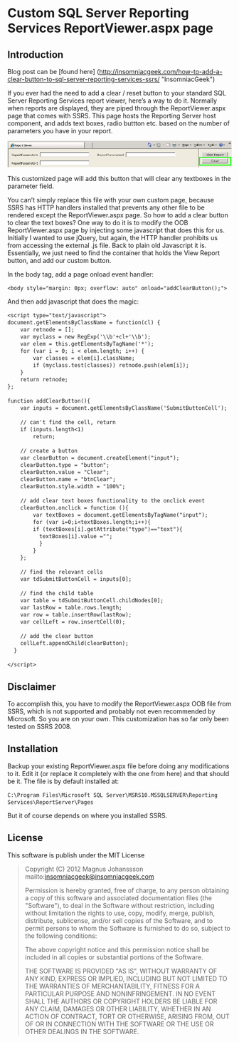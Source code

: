 # Custom SQL Server Reporting Services ReportViewer.aspx page

## Introduction
Blog post can be [found here] (http://insomniacgeek.com/how-to-add-a-clear-button-to-sql-server-reporting-services-ssrs/ "InsomniacGeek")  

If you ever had the need to add a clear / reset button to your standard SQL Server Reporting Services report viewer, here’s a way to do it. Normally when reports are displayed, they are piped through the ReportViewer.aspx page that comes with SSRS. This page hosts the Reporting Server host component, and adds text boxes, radio buttton etc. based on the number of parameters you have in your report.

![Report Viewer Page with Clear Button](https://github.com/MagnusJohansson/CustomSSRSReportViewer/raw/master/images/ReportViewerWithClearButton.png)

This customized page will add this button that will clear any textboxes in the parameter field.

You can’t simply replace this file with your own custom page, because SSRS has HTTP handlers installed that prevents any other file to be rendered except the ReportViewer.aspx page.
So how to add a clear button to clear the text boxes? One way to do it is to modify the OOB ReportViewer.aspx page by injecting some javascript that does this for us. Initially I wanted to use jQuery, but again, the HTTP handler prohibits us from accessing the external .js file. Back to plain old Javascript it is.
Essentially, we just need to find the container that holds the View Report button, and add our custom button.

In the body tag, add a page onload event handler:  
```
<body style="margin: 0px; overflow: auto" onload="addClearButton();">
```

And then add javascript that does the magic:

```
<script type="text/javascript">
document.getElementsByClassName = function(cl) {
    var retnode = [];
    var myclass = new RegExp('\\b'+cl+'\\b');
    var elem = this.getElementsByTagName('*');
    for (var i = 0; i < elem.length; i++) {
        var classes = elem[i].className;
        if (myclass.test(classes)) retnode.push(elem[i]);
    }
    return retnode;
};

function addClearButton(){
    var inputs = document.getElementsByClassName('SubmitButtonCell');

    // can't find the cell, return
    if (inputs.length<1)
        return;

    // create a button
    var clearButton = document.createElement("input");
    clearButton.type = "button";
    clearButton.value = "Clear";
    clearButton.name = "btnClear";
    clearButton.style.width = "100%";

    // add clear text boxes functionality to the onclick event
    clearButton.onclick = function (){
        var textBoxes = document.getElementsByTagName("input");
        for (var i=0;i<textBoxes.length;i++){
        if (textBoxes[i].getAttribute("type")=="text"){
          textBoxes[i].value ="";
          }
        }
    };

    // find the relevant cells
    var tdSubmitButtonCell = inputs[0];

    // find the child table
    var table = tdSubmitButtonCell.childNodes[0];
    var lastRow = table.rows.length;
    var row = table.insertRow(lastRow);
    var cellLeft = row.insertCell(0);

    // add the clear button
    cellLeft.appendChild(clearButton);
  }

</script>
```

## Disclaimer
To accomplish this, you have to modify the ReportViewer.aspx OOB file from SSRS, which is not supported and probably not even recommended by Microsoft. So you are on your own. 
This customization has so far only been tested on SSRS 2008.

## Installation
Backup your existing ReportViewer.aspx file before doing any modifications to it.
Edit it (or replace it completely with the one from here) and that should be it.
The file is by default installed at:
```
C:\Program Files\Microsoft SQL Server\MSRS10.MSSQLSERVER\Reporting Services\ReportServer\Pages
```  
But it of course depends on where you installed SSRS.

## License
This software is publish under the MIT License
 
> Copyright (C) 2012 Magnus Johanssson mailto:insomniacgeek@insomniacgeek.com
> 
> Permission is hereby granted, free of charge, to any person obtaining a copy of this software and associated documentation files (the "Software"), to deal in the Software without restriction, including without limitation the rights to use, copy, modify, merge, publish, distribute, sublicense, and/or sell copies of the Software, and to permit persons to whom the Software is furnished to do so, subject to the following conditions:
> 
> The above copyright notice and this permission notice shall be included in all copies or substantial portions of the Software.
> 
> THE SOFTWARE IS PROVIDED "AS IS", WITHOUT WARRANTY OF ANY KIND, EXPRESS OR IMPLIED, INCLUDING BUT NOT LIMITED TO THE WARRANTIES OF MERCHANTABILITY, FITNESS FOR A PARTICULAR PURPOSE AND NONINFRINGEMENT. IN NO EVENT SHALL THE AUTHORS OR COPYRIGHT HOLDERS BE LIABLE FOR ANY CLAIM, DAMAGES OR OTHER LIABILITY, WHETHER IN AN ACTION OF CONTRACT, TORT OR OTHERWISE, ARISING FROM, OUT OF OR IN CONNECTION WITH THE SOFTWARE OR THE USE OR OTHER DEALINGS IN THE SOFTWARE.
